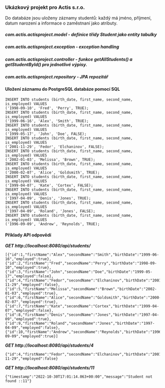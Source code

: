 
### Ukázkový projekt pro Actis s.r.o. 
Do databáze jsou uloženy záznamy studentů: každý má jméno, příjmení, datum narození a informace o zaměstnaní jako atributy.

##### com.actis.actisproject.model - definice třídy Student jako entity tabulky
##### com.actis.actisproject.exception - exception handling
##### com.actis.actisproject.controller - funkce getAllStudents() a getStudentById() pro jednotlivé výpisy.
##### com.actis.actisproject.repository - JPA repozitář

#### Uložení záznamu do PostgreSQL databáze pomocí SQL
```
INSERT INTO students (birth_date, first_name, second_name, is_employed) VALUES 
('1998-09-10', 'Fred', 'Perry', TRUE);
INSERT INTO students (birth_date, first_name, second_name, is_employed) VALUES 
('1999-06-16', 'Alex', 'Smith', TRUE);
INSERT INTO students (birth_date, first_name, second_name, is_employed) VALUES 
('1999-05-17', 'John', 'Doe', FALSE);
INSERT INTO students (birth_date, first_name, second_name, is_employed) VALUES 
('2001-11-29', 'Fedor', 'Elchaninov', FALSE);
INSERT INTO students (birth_date, first_name, second_name, is_employed) VALUES 
('2002-01-03', 'Melissa', 'Brown', TRUE);
INSERT INTO students (birth_date, first_name, second_name, is_employed) VALUES 
('2000-02-07', 'Alice', 'Goldsmith', TRUE);
INSERT INTO students (birth_date, first_name, second_name, is_employed) VALUES 
('1999-04-07', 'Kate', 'Cortex', FALSE);
INSERT INTO students (birth_date, first_name, second_name, is_employed) VALUES 
('1997-04-09', 'Denis', 'Jones', TRUE);
INSERT INTO students (birth_date, first_name, second_name, is_employed) VALUES 
('1997-04-09', 'Roland', 'Jones', FALSE);
INSERT INTO students (birth_date, first_name, second_name, is_employed) VALUES 
('1996-09-09', 'Andrew', 'Reynolds', TRUE);
```
#### Příklady API odpovědí
***GET http://localhost:8080/api/students/***
```
[{"id":1,"firstName":"Alex","secondName":"Smith","birthDate":"1999-06-16","employed":true},
{"id":2,"firstName":"Fred","secondName":"Perry","birthDate":"1998-09-10","employed":true},
{"id":3,"firstName":"John","secondName":"Doe","birthDate":"1999-05-17","employed":false},
{"id":4,"firstName":"Fedor","secondName":"Elchaninov","birthDate":"2001-11-29","employed":false},
{"id":5,"firstName":"Melissa","secondName":"Brown","birthDate":"2002-01-03","employed":true},
{"id":6,"firstName":"Alice","secondName":"Goldsmith","birthDate":"2000-02-07","employed":true},
{"id":7,"firstName":"Kate","secondName":"Cortex","birthDate":"1999-04-07","employed":false},
{"id":8,"firstName":"Denis","secondName":"Jones","birthDate":"1997-04-09","employed":true},
{"id":9,"firstName":"Roland","secondName":"Jones","birthDate":"1997-04-09","employed":false},
{"id":10,"firstName":"Andrew","secondName":"Reynolds","birthDate":"1996-09-09","employed":true}]
```
***GET http://localhost:8080/api/students/4***
```
{"id":4,"firstName":"Fedor","secondName":"Elchaninov","birthDate":"2001-11-29","employed":false}
```
***GET http://localhost:8080/api/students/11***
```
{"timestamp":"2022-10-30T17:01:14.063+00:00","message":"Student not found ::11"}
```
